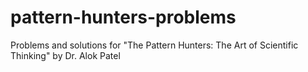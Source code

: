 # pattern-hunters-problems
Problems and solutions for "The Pattern Hunters: The Art of Scientific Thinking" by Dr. Alok Patel
